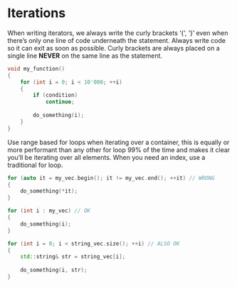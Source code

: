 # Iterations

When writing iterators, we always write the curly brackets ‘{‘, ‘}’ even when there’s only one line of code underneath the statement.
Always write code so it can exit as soon as possible.
Curly brackets are always placed on a single line **NEVER** on the same line as the statement.

```cpp
void my_function()
{
    for (int i = 0; i < 10'000; ++i)
    {
        if (condition)
            continue;
        
        do_something(i);
    }
}
```

Use range based for loops when iterating over a container, this is equally or more performant than any other for loop 99% of the time and makes it clear you’ll be iterating over all elements.
When you need an index, use a traditional for loop.

```cpp
for (auto it = my_vec.begin(); it != my_vec.end(); ++it) // WRONG
{
    do_something(*it);
}

for (int i : my_vec) // OK
{
    do_something(i);
}

for (int i = 0; i < string_vec.size(); ++i) // ALSO OK
{
    std::string& str = string_vec[i];
    
    do_something(i, str);
}
```